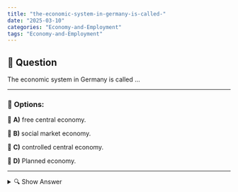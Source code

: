 ```yaml
---
title: "the-economic-system-in-germany-is-called-"
date: "2025-03-10"
categories: "Economy-and-Employment"
tags: "Economy-and-Employment"
---
```


## 📌 **Question**

The economic system in Germany is called ...



---

### 📝 **Options:**

🔘 **A)** free central economy.

🔘 **B)** social market economy.

🔘 **C)** controlled central economy.

🔘 **D)** Planned economy.

---

<details>
  <summary>🔍 Show Answer</summary>

  <p>
💡  <b>Correct Answer:</b>  b
  </p>
  <p>
    📖<b>Explanation:</b>
    After the Second World War, Germany developed an economic system that combines market economy principles with social security systems. This model promotes free competition and entrepreneurial freedom, while ensuring social justice and government intervention to stabilize the economy. The aim is to create prosperity and at the same time cushion social risks. This special form of economy differs from purely free or centrally planned economic systems and still shapes the economic and social fabric of Germany today.
  </p>
</details>
